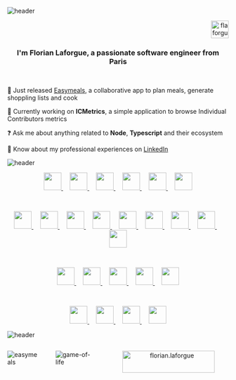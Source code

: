 ![header](https://capsule-render.vercel.app/api?type=waving&height=300&color=timeGradient&animation=fadeIn&text=Hi%20everyone)
<p align="right"> <img height="40" width="40" src="https://komarev.com/ghpvc/?username=flaforgue&label=Profile%20views&color=0e75b6&style=flat" alt="flaforgue" /> </p>

<h3 align="center">I'm Florian Laforgue, a passionate software engineer from Paris</h3>
<br />
<p align="left">🎉 Just released <a href="https://easymeals.fr">Easymeals</a>, a collaborative app to plan meals, generate shoppling lists and cook</p>
<p align="left">🔭 Currently working on <strong>ICMetrics</strong>, a simple application to browse Individual Contributors metrics</p>
<p align="left">❓ Ask me about anything related to <strong>Node</strong>, <strong>Typescript</strong> and their ecosystem</p>
<p align="left">📄 Know about my professional experiences on <a href="https://www.linkedin.com/in/flaforgue">LinkedIn</a></p>

![header](https://capsule-render.vercel.app/api?type=venom&height=300&color=0:fca5a5,100:a21caf&animation=fadeIn&fontSize=42&text=Languages%20and%20Tools&fontColor=4a044e)

<p align="center">
  <a href="https://www.typescriptlang.org/">
    <img height="40" width="40" src="https://cdn.jsdelivr.net/gh/devicons/devicon@latest/icons/typescript/typescript-original.svg" />
  </a>&nbsp;&nbsp;&nbsp;
  <a href="https://nodejs.org">
    <img height="40" width="40" src="https://cdn.jsdelivr.net/gh/devicons/devicon@latest/icons/nodejs/nodejs-original.svg" />
  </a>&nbsp;&nbsp;&nbsp;
  <a href="https://nestjs.com/">
    <img height="40" width="40" src="https://cdn.jsdelivr.net/gh/devicons/devicon@latest/icons/nestjs/nestjs-original.svg" />
  </a>&nbsp;&nbsp;&nbsp;
  <a href="https://expressjs.com">
    <img height="40" width="40" src="https://cdn.jsdelivr.net/gh/devicons/devicon@latest/icons/express/express-original.svg" />
  </a>&nbsp;&nbsp;&nbsp;
  <a href="https://www.php.net">
    <img height="40" width="40" src="https://cdn.jsdelivr.net/gh/devicons/devicon@latest/icons/php/php-original.svg" />
  </a>&nbsp;&nbsp;&nbsp;
  <a href="https://laravel.com">
    <img height="40" width="40" src="https://cdn.jsdelivr.net/gh/devicons/devicon@latest/icons/laravel/laravel-original.svg" />
  </a>
</p>
<br />
<p align="center">
  <a href="https://www.w3.org/html/">
    <img height="40" width="40" src="https://cdn.jsdelivr.net/gh/devicons/devicon@latest/icons/html5/html5-original.svg" />
  </a>&nbsp;&nbsp;&nbsp;
  <a href="https://www.w3schools.com/css/">
    <img height="40" width="40" src="https://cdn.jsdelivr.net/gh/devicons/devicon@latest/icons/css3/css3-original.svg" />
  </a>&nbsp;&nbsp;&nbsp;
  <a href="https://tailwindcss.com/">
    <img height="40" width="40" src="https://cdn.jsdelivr.net/gh/devicons/devicon@latest/icons/tailwindcss/tailwindcss-original.svg" />
  </a>&nbsp;&nbsp;&nbsp;
  <a href="https://developer.mozilla.org/en-US/docs/Web/JavaScript">
    <img height="40" width="40" src="https://cdn.jsdelivr.net/gh/devicons/devicon@latest/icons/javascript/javascript-original.svg" />
  </a>&nbsp;&nbsp;&nbsp;
  <a href="https://reactjs.org/">
    <img height="40" width="40" src="https://cdn.jsdelivr.net/gh/devicons/devicon@latest/icons/react/react-original.svg" />
  </a>&nbsp;&nbsp;&nbsp;
  <a href="https://nextjs.org/">
    <img height="40" width="40" src="https://cdn.jsdelivr.net/gh/devicons/devicon@latest/icons/nextjs/nextjs-plain.svg" />
  </a>&nbsp;&nbsp;&nbsp;
  <a href="https://vuejs.org/">
    <img height="40" width="40" src="https://cdn.jsdelivr.net/gh/devicons/devicon@latest/icons/vuejs/vuejs-original.svg" />
  </a>&nbsp;&nbsp;&nbsp;
  <a href="https://nuxtjs.org/">
    <img height="40" width="40" src="https://cdn.jsdelivr.net/gh/devicons/devicon@latest/icons/nuxtjs/nuxtjs-original.svg" />
  </a>&nbsp;&nbsp;&nbsp;
  <a href="https://svelte.dev">
    <img height="40" width="40" src="https://cdn.jsdelivr.net/gh/devicons/devicon@latest/icons/svelte/svelte-original.svg" />
  </a>
</p>
<br />
<p align="center">
  <a href="https://www.mysql.com/">
    <img height="40" width="40" src="https://cdn.jsdelivr.net/gh/devicons/devicon@latest/icons/mysql/mysql-original.svg" />
  </a>&nbsp;&nbsp;&nbsp;
  <a href="https://www.postgresql.org">
    <img height="40" width="40" src="https://cdn.jsdelivr.net/gh/devicons/devicon@latest/icons/postgresql/postgresql-original.svg" />
  </a>&nbsp;&nbsp;&nbsp;
  <a href="https://redis.io">
    <img height="40" width="40" src="https://cdn.jsdelivr.net/gh/devicons/devicon@latest/icons/redis/redis-original.svg" />
  </a>&nbsp;&nbsp;&nbsp;
  <a href="https://www.mongodb.com/">
    <img height="40" width="40" src="https://cdn.jsdelivr.net/gh/devicons/devicon@latest/icons/mongodb/mongodb-original.svg" />
  </a>&nbsp;&nbsp;&nbsp;
  <a href="https://neo4j.com/">
    <img height="40" width="40" src="https://cdn.jsdelivr.net/gh/devicons/devicon@latest/icons/neo4j/neo4j-original.svg" />
  </a>
</p>
<br />
<p align="center">
  <a href="https://git-scm.com/">
    <img height="40" width="40" src="https://cdn.jsdelivr.net/gh/devicons/devicon@latest/icons/git/git-original.svg" />
  </a>&nbsp;&nbsp;&nbsp;
  <a href="https://www.docker.com/">
    <img height="40" width="40" src="https://cdn.jsdelivr.net/gh/devicons/devicon@latest/icons/docker/docker-original.svg" />
  </a>&nbsp;&nbsp;&nbsp;
  <a href="https://cloud.google.com">
    <img height="40" width="40" src="https://cdn.jsdelivr.net/gh/devicons/devicon@latest/icons/googlecloud/googlecloud-original.svg" />
  </a>&nbsp;&nbsp;&nbsp;
  <a href="https://aws.amazon.com">
    <img height="40" width="40" src="https://cdn.jsdelivr.net/gh/devicons/devicon@latest/icons/amazonwebservices/amazonwebservices-original-wordmark.svg" />
  </a>
</p>

![header](https://capsule-render.vercel.app/api?type=venom&height=300&color=0:0891b2,100:d9f99d&animation=fadeIn&fontSize=42&text=Latest%20Projects&fontColor=164e63)

<div style="display: flex; gap: 2rem;">
  <p><img align="left" src="https://github-readme-stats.vercel.app/api/pin/?username=flaforgue&repo=easymeals" alt="easymeals" /></p>
  <p><img align="left" src="https://github-readme-stats.vercel.app/api/pin/?username=flaforgue&repo=game-of-life" alt="game-of-life" /></p>
  <br /><br /><br /><br /><br /><br /><br>
  <p align="center"><a style="display: inline-block; height: 50px; width: 210px;" href="https://www.buymeacoffee.com/florian.laforgue"> <img align="left" src="https://cdn.buymeacoffee.com/buttons/v2/default-yellow.png" height="50" width="210" alt="florian.laforgue" /></a></p><br><br>
</div>
